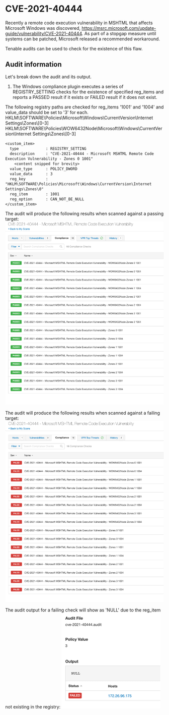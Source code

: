 # CVE-2021-40444
Recently a remote code execution vulnerability in MSHTML that affects Microsoft Windows was discovered, https://msrc.microsoft.com/update-guide/vulnerability/CVE-2021-40444. As part of a stopgap measure until systems can be patched, Microsoft released a recommended workaround.

Tenable audits can be used to check for the existence of this flaw.

## Audit information

Let's break down the audit and its output.

1. The Windows compliance plugin executes a series of REGISTRY_SETTING checks for the existence of specified reg_items and reports a PASSED result if it exists or FAILED result if it does not exist.

The following registry paths are checked for reg_items '1001' and '1004' and value_data should be set to '3' for each.
HKLM\SOFTWARE\Policies\Microsoft\Windows\CurrentVersion\Internet Settings\Zones\\[0-3]
HKLM\SOFTWARE\Policies\WOW6432Node\Microsoft\Windows\CurrentVersion\Internet Settings\Zones\\[0-3]
```
<custom_item>
  type            : REGISTRY_SETTING
  description     : "CVE-2021-40444 - Microsoft MSHTML Remote Code Execution Vulnerability - Zones 0 1001"
    <content snipped for brevity>
  value_type      : POLICY_DWORD
  value_data      : 3
  reg_key         : "HKLM\SOFTWARE\Policies\Microsoft\Windows\CurrentVersion\Internet Settings\Zones\0"
  reg_item        : 1001
  reg_option      : CAN_NOT_BE_NULL
</custom_item>
```

The audit will produce the following results when scanned against a passing target:
![PassingScan](images/cve-2021-40444-scanpass.png)

The audit will produce the following results when scanned against a failing target:
![FailingScan](images/cve-2021-40444-scanfail.png)

The audit output for a failing check will show as 'NULL' due to the reg_item not existing in the registry:
![FailingOutput](images/cve-2021-40444-outputfail.png)
